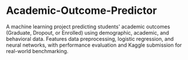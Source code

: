 # Academic-Outcome-Predictor
A machine learning project predicting students' academic outcomes (Graduate, Dropout, or Enrolled) using demographic, academic, and behavioral data. Features data preprocessing, logistic regression, and neural networks, with performance evaluation and Kaggle submission for real-world benchmarking.
